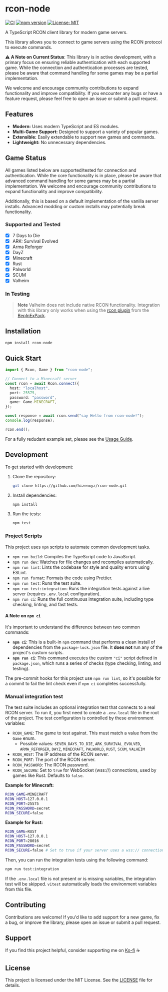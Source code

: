 # rcon-node

[![CI](https://github.com/hizenxyz/rcon-node/actions/workflows/ci.yml/badge.svg)](https://github.com/hizenxyz/rcon-node/actions/workflows/ci.yml)
[![npm version](https://img.shields.io/npm/v/rcon-node.svg)](https://www.npmjs.com/package/rcon-node)
[![License: MIT](https://img.shields.io/badge/License-MIT-yellow.svg)](https://opensource.org/licenses/MIT)

A TypeScript RCON client library for modern game servers.

This library allows you to connect to game servers using the RCON protocol to execute commands.

⚠️ **A Note on Current Status**: This library is in active development, with a primary focus on ensuring reliable authentication with each supported game. While the connection and authentication processes are tested, please be aware that command handling for some games may be a partial implementation.

We welcome and encourage community contributions to expand functionality and improve compatibility. If you encounter any bugs or have a feature request, please feel free to open an issue or submit a pull request.

## Features

- **Modern:** Uses modern TypeScript and ES modules.
- **Multi-Game Support:** Designed to support a variety of popular games.
- **Extensible:** Easily extendable to support new games and commands.
- **Lightweight:** No unnecessary dependencies.

## Game Status

All games listed below are supported/tested for connection and authentication. While the core functionality is in place, please be aware that advanced command handling for some games may be a partial implementation. We welcome and encourage community contributions to expand functionality and improve compatibility.

Additionally, this is based on a default implementation of the vanilla server installs. Advanced modding or custom installs may potentially break functionality.

### Supported and Tested

- [x] 7 Days to Die
- [x] ARK: Survival Evolved
- [x] Arma Reforger
- [x] DayZ
- [x] Minecraft
- [x] Rust
- [x] Palworld
- [x] SCUM
- [x] Valheim

### In Testing

> **Note**
> Valheim does not include native RCON functionality. Integration with this library only works when using the
> [rcon plugin](https://thunderstore.io/c/valheim/p/AviiNL/rcon/) from the
> [BepInExPack](https://thunderstore.io/c/valheim/p/denikson/BepInExPack_Valheim/).

## Installation

```bash
npm install rcon-node
```

## Quick Start

```typescript
import { Rcon, Game } from "rcon-node";

// Connect to a Minecraft server
const rcon = await Rcon.connect({
  host: "localhost",
  port: 25575,
  password: "password",
  game: Game.MINECRAFT,
});

const response = await rcon.send("say Hello from rcon-node!");
console.log(response);

rcon.end();
```

For a fully redudant example set, please see the [Usage Guide](USAGE.md).

## Development

To get started with development:

1.  Clone the repository:
    ```bash
    git clone https://github.com/hizenxyz/rcon-node.git
    ```
2.  Install dependencies:
    ```bash
    npm install
    ```
3.  Run the tests:
    ```bash
    npm test
    ```

### Project Scripts

This project uses `npm` scripts to automate common development tasks.

- `npm run build`: Compiles the TypeScript code to JavaScript.
- `npm run dev`: Watches for file changes and recompiles automatically.
- `npm run lint`: Lints the codebase for style and quality errors using ESLint.
- `npm run format`: Formats the code using Prettier.
- `npm run test`: Runs the test suite.
- `npm run test:integration`: Runs the integration tests against a live server (requires `.env.local` configuration).
- `npm run ci`: Runs the full continuous integration suite, including type checking, linting, and fast tests.

#### A Note on `npm ci`

It's important to understand the difference between two common commands:

- **`npm ci`**: This is a built-in `npm` command that performs a clean install of dependencies from the `package-lock.json` file. It **does not** run any of the project's custom scripts.
- **`npm run ci`**: This command executes the custom `"ci"` script defined in `package.json`, which runs a series of checks (type checking, linting, and testing).

The pre-commit hooks for this project use `npm run lint`, so it's possible for a commit to fail the lint check even if `npm ci` completes successfully.

### Manual integration test

The test suite includes an optional integration test that connects to a real RCON server.
To run it, you first need to create a `.env.local` file in the root of the project.
The test configuration is controlled by these environment variables:

- `RCON_GAME`: The game to test against. This must match a value from the `Game` enum.
  - Possible values: `SEVEN_DAYS_TO_DIE`, `ARK_SURVIVAL_EVOLVED`, `ARMA_REFORGER`, `DAYZ`, `MINECRAFT`, `PALWORLD`, `RUST`, `SCUM`, `VALHEIM`
- `RCON_HOST`: The IP address of the RCON server.
- `RCON_PORT`: The port of the RCON server.
- `RCON_PASSWORD`: The RCON password.
- `RCON_SECURE`: Set to `true` for WebSocket (wss://) connections, used by games like Rust. Defaults to `false`.

**Example for Minecraft:**

```bash
RCON_GAME=MINECRAFT
RCON_HOST=127.0.0.1
RCON_PORT=25575
RCON_PASSWORD=secret
RCON_SECURE=false
```

**Example for Rust:**

```bash
RCON_GAME=RUST
RCON_HOST=127.0.0.1
RCON_PORT=28016
RCON_PASSWORD=secret
RCON_SECURE=false # Set to true if your server uses a wss:// connection
```

Then, you can run the integration tests using the following command:

```bash
npm run test:integration
```

If the `.env.local` file is not present or is missing variables, the integration test will be skipped. `vitest` automatically loads the environment variables from this file.

## Contributing

Contributions are welcome! If you'd like to add support for a new game, fix a bug, or improve the library, please open an issue or submit a pull request.

## Support

If you find this project helpful, consider supporting me on [Ko-fi](https://ko-fi.com/hizenxyz) ☕

## License

This project is licensed under the MIT License. See the [LICENSE](LICENSE) file for details.
